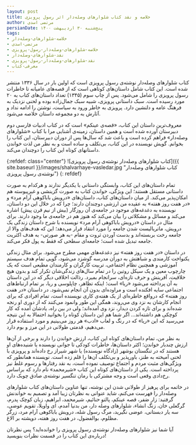 ```yaml
---
layout: post
title: خلاصه و نقد کتاب شلوارهای وصله‌دار اثر رسول پرویزی
author: مرتضی اسدی
persianDate: پنج‌شنبه ۳۰ اردیبهشت ۱۴۰۰
tags:
- خلاصه-شلوارهای-وصله‌دار
- مرتضی-اسدی
- خلاصه-شلوارهای-وصله‌دار-رسول-پرویزی
- نقد-شلوارهای-وصله‌دار
- نقد-شلوارهای-وصله‌دار-رسول-پرویزی
- معرفی-کتاب
---
```


کتاب شلوارهای وصله‌دار نوشته‌ی رسول پرویزی است که اولین بار در سال ۱۳۳۶ منتشر شده است. این کتاب شامل داستان‌های کوتاهی است که از قصه‌های عامیانه تا خاطرات رسول پرویزی را شامل می‌شود. پس از چاپ سوم (۱۳۴۵) تعداد داستان‌های کتاب به ۲۰ مورد رسیده است. سبک داستانی پرویزی، شبیه سبک جمال‌زاده بوده و لحنی نزدیک به فرهنگ عامه و دلنشین دارد. پرویزی به خاطر ورود به سیاست، نوشتن را ادامه نداد و آثارش به دو مجموعه داستان خلاصه می‌شود.


 

معروف‌ترین داستان این کتاب، «قصه‌ی عینکم» است که در کتاب ادبیات فارسی دوم دبیرستان آورده شده است و همین داستان، زمینه‌ی آشنایی مرا با کتاب «شلوارهای وصله‌دار» فراهم کرده است و باعث شد که سال‌ها پس از دوران دبیرستان، این کتاب را بخوانم. گویش نویسنده در این کتاب، بی‌تکلف و ساده است و به نظر من لذت خواندن داستانهای کوتاه این کتاب را دوچندان می‌کند.

{:refdef: class="center"}
![کتاب شلوارهای وصله‌دار نوشته‌ی رسول پرویزی]({{ site.baseurl }}/images/shalvarhaye-vasledar.jpg "کتاب شلوارهای وصله‌دار نوشته‌ی رسول پرویزی")
{: refdef}

تمام داستان‌های این کتاب، وابستگی داستانی با یکدیگر ندارند و هرکدام به صورت داستانی مستقل هستند؛ این ویژگی، خواندن کتاب به صورت گزینشی و غیرپیوسته هم امکان‌پذیر می‌کند. از میان داستان‌های کتاب، داستان‌های «درویش باباکوهی آرام مرد» و «در هفت روز هفته» به عقیده من ارزشی دوچندان دارند؛ چرا که در خلال این دو داستان، نویسنده به دغدغه‌های موجود در جامعه‌ی آن روزگار (بیش از نیم قرن پیش) اشاره می‌کند و مسائل و مشکلاتی را بیان می‌کند که هنوز هم در جامعه‌ی ما وجود دارند. برای مثال در داستان «درویش باباکوهی آرام مرد» نویسنده با شرح داستان زندگی یک درویش،‌ ماتریالیست شدن جامعه را مورد انتقاد قرار می‌دهد؛ این که هدف‌های والا از جامعه رخت بربسته‌اند و بدست آوردن ثروت و مقام -به هر صورتی- به هدف اکثریت جامعه تبدیل شده است؛ جامعه‌ای سطحی که فقط به پول فکر می‌کند.

در داستان «در هفت روز هفته» نیز دغدغه‌های مهمی مطرح می‌شود. برای مثال زندگی یکنواخت کارمندی و شباهتش به دوران مدرسه گوشزد می‌شود، گویی تمام هدف سیستم آموزشی و همچنین نظام اجتماعی، تربیت کارگران و کارمندان مطیعی است که یک چارچوب معین و یک سیکل روتین را در تمام سال‌های زندگی‌شان تکرار کند و بدون هیچ خلاقیت، آفرینش و حرف تازه‌ای، سرانجام بمیرد. رذالت اخلاقی دیگر که در این داستان به آن پرداخته می‌شود «ریا» است؛ اینکه تظاهر، چاپلوسی و ریا، بر تمام ارتباط‌های اجتماعی سایه افکنده است و مراوده‌ای بدون آن انجام نمی‌شود. در داستان «در هفت روز هفته» که درواقع خاطره‌ای از یک هفته‌ی کاری نویسنده است، تمام افرادی که برای انجام کارشان به نزد وی می‌روند، همگی این طور وانمود می‌کنند که از دوری او رنجه شده‌اند و برای تازه کردن دیدار، نزد وی آمده‌اند؛ ولی در بین راه، یادشان آمده که کار کوچکی هم داشته‌اند… اگر شما هم این داستان کوتاه را بخوانید احتمالا به این نتیجه می‌رسید که این «ریا» که در رنگ و لعاب «ادب» هر روز می‌بینیم و مورد استفاده قرار می‌دهیم،‌ قدمتی طولانی در این مرز و بوم دارد. 

به نظر من، تمام داستان‌های کوتاه این کتاب، ارزش خواندن را دارند و برخی از آن‌ها ارزش چندبار خواندن؛ اکثر داستان‌ها، خاطرات کودکی تا جوانی نویسنده یا شنیده‌های او هستند که در تنگستان بوشهر (زادگاه نویسنده) یا شهر شیراز رخ داده‌اند و پرویزی با لحنی آمیخته به طنز، باورپذیر و بی‌تکلف آن‌ها را قلم زده است. نویسنده همانطور که ویژگی‌های مثبت مردم و اجتماع توصیف نموده است، به نقد رفتارها و رسوم غلط نیز پرداخته است. یکی از داستان‌های کوتاه این کتاب «شیرمحمد» نام دارد که براساس رخ‌دادی وقعی است و وجه مشترکی با رمان تنگسیر نوشته‌ی صادق چوبک دارد.

در خاتمه برای پرهیز از طولانی شدن این نوشته،‌ تنها عناوین داستان‌های کتاب شلوارهای وصله‌دار را فهرست می‌کنم، شاید عنوانی به نظرتان زیبا آمد و تصمیم به خواندنش گرفتید: زار صَفر، قصه عینکم، پالتو حنائیم، شیرمحمد، ابراهیم، زبان کوچک پدرم، گرگعلی خان، زنگ انشاء، شلوارهای وصله دار، من بدنیا آمدم، ای واویلا، تقویم عوضی، سه یار دبستانی، عوضی نگیرید، مرگ رسول شله، درویش باباکوهی آرام مرد، زرگر مظلوم، بوالفضول، در هفت روز هفته، دوپشته بر الاغ.


آیا شما نیز  شلوارهای وصله‌دار نوشته‌ی رسول پرویزی را خوانده‌اید؟ پس نظرتان درباره‌ی این کتاب را در قسمت نظرات بنویسید!
